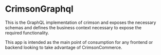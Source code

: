 # CrimsonGraphql

This is the GraphQL implementation of crimson and exposes the necessary schemas and defines the business context necessary to expose the required functionality.
 
 This app is intended as the main point of consumption for any frontend or backend looking to take advantage of CrimsonCommerce.
